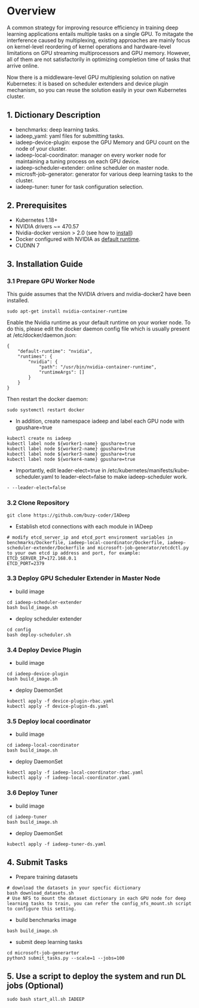 # Overview
A common strategy for improving resource efficiency in training deep learning applications entails multiple tasks on a single GPU. To mitagate the interference caused by multiplexing, existing approaches are mainly focus on kernel-level reordering of kernel operations and hardware-level limitations on GPU streaming multiprocessors and GPU memory. However, all of them are not satisfactorily in optimizing completion time of tasks that arrive online.

Now there is a middleware-level GPU multiplexing solution on native Kubernetes: it is based on scheduler extenders and device plugin mechanism, so you can reuse the solution easily in your own Kubernetes cluster. 

## 1. Dictionary Description
- benchmarks: deep learning tasks.
- iadeep_yaml: yaml files for submitting tasks.
- iadeep-device-plugin: expose the GPU Memory and GPU count on the node of your cluster.
- iadeep-local-coordinator: manager on every worker node for maintaining a tuning process on each GPU device.
- iadeep-scheduler-extender: online scheduler on master node.
- microsft-job-generator: generator for various deep learning tasks to the cluster.
- iadeep-tuner: tuner for task configuration selection.

## 2. Prerequisites
- Kubernetes 1.18+
- NVIDIA drivers ~= 470.57
- Nvidia-docker version > 2.0 (see how to [install](https://docs.nvidia.com/datacenter/cloud-native/container-toolkit/latest/install-guide.html))
- Docker configured with NVIDIA as [default runtime](https://github.com/NVIDIA/nvidia-docker/wiki/Advanced-topics#default-runtime).
- CUDNN 7

## 3. Installation Guide
### 3.1 Prepare GPU Worker Node
This guide assumes that the NVIDIA drivers and nvidia-docker2 have been installed.
```shell
sudo apt-get install nvidia-container-runtime
```
Enable the Nvidia runtime as your default runtime on your worker node. To do this, please edit the docker daemon config file which is usually present at /etc/docker/daemon.json:
```shell
{
    "default-runtime": "nvidia",
    "runtimes": {
        "nvidia": {
            "path": "/usr/bin/nvidia-container-runtime",
            "runtimeArgs": []
        }
    }
}
```
Then restart the docker daemon:
```shell
sudo systemctl restart docker
```

- In addition, create namespace iadeep and label each GPU node with gpushare=true
```
kubectl create ns iadeep
kubectl label node ${worker1-name} gpushare=true
kubectl label node ${worker2-name} gpushare=true
kubectl label node ${worker3-name} gpushare=true
kubectl label node ${worker4-name} gpushare=true
```

- Importantly, edit leader-elect=true in /etc/kubernetes/manifests/kube-scheduler.yaml to leader-elect=false to make iadeep-scheduler work.
```shell
- --leader-elect=false
```

### 3.2 Clone Repository
```shell
git clone https://github.com/buzy-coder/IADeep
```
- Establish etcd connections with each module in IADeep
```shell
# modify etcd_server_ip and etcd_port environment variables in benchmarks/Dockerfile, iadeep-local-coordinator/Dockerfile, iadeep-scheduler-extender/Dockerfile and microsoft-job-generator/etcdctl.py  to your own etcd ip address and port, for example:
ETCD_SERVER_IP=172.168.0.1
ETCD_PORT=2379
```

### 3.3 Deploy GPU Scheduler Extender in Master Node
- build image
```shell
cd iadeep-scheduler-extender
bash build_image.sh
``` 
- deploy scheduler extender
```shell
cd config
bash deploy-scheduler.sh
```

### 3.4 Deploy Device Plugin 
- build image
```shell
cd iadeep-device-plugin
bash build_image.sh
```
- deploy DaemonSet
```shell
kubectl apply -f device-plugin-rbac.yaml
kubectl apply -f device-plugin-ds.yaml
```

### 3.5 Deploy local coordinator
- build image
```shell
cd iadeep-local-coordinator
bash build_image.sh
```

- deploy DaemonSet
```shell
kubectl apply -f iadeep-local-coordinator-rbac.yaml
kubectl apply -f iadeep-local-coordinator.yaml
```

### 3.6 Deploy Tuner 
- build image
```
cd iadeep-tuner
bash build_image.sh
```

- deploy DaemonSet
```shell
kubectl apply -f iadeep-tuner-ds.yaml
```

## 4. Submit Tasks
- Prepare training datasets
```shell
# download the datasets in your specfic dictionary
bash download_datasets.sh
# Use NFS to mount the dataset dictionary in each GPU node for deep learning tasks to train, you can refer the config_nfs_mount.sh script to configure this setting.
```
- build benchmarks image
```shell
bash build_image.sh
```
- submit deep learning tasks
```shell
cd microsoft-job-generartor
python3 submit_tasks.py --scale=1 --jobs=100
```

## 5. Use a script to deploy the system and run DL jobs (Optional)
```
sudo bash start_all.sh IADEEP
```
